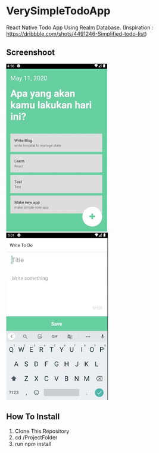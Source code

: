 # VerySimpleTodoApp
React Native Todo App Using Realm Database. (Inspiration : https://dribbble.com/shots/4491246-Simplified-todo-list) 

## Screenshoot
![](/asset/screenshoot.jpg)  ![](/asset/screenshoot2.jpg)

## How To Install
1. Clone This Repository
2. cd /ProjectFolder
3. run npm install


